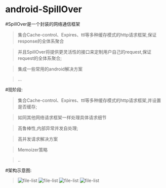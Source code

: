 android-SpillOver
=================

#SpillOver是一个封装的网络通信框架

>集合Cache-control、Expires、ttl等多种缓存模式的http请求框架,保证response的全体系聚合

>并且SpillOver将提供更灵活性的接口来定制用户自己的request,保证request的全体系聚合;

>集成一些常用的android解决方案

>...


#现阶段:

>集合Cache-control、Expires、ttl等多种缓存模式的http请求框架,并设置是否缓存;

>如同其他网络请求框架一样处理具体请求细节

>高鲁棒性,内部异常并发自处理;

>高并发请求解决方案

>Memoizer策略

>..

#架构示意图:

>![file-list](http://img0.ph.126.net/CL2E7ccyVfi5OAjAo8X_IA==/6608620136306445060.png)
>![file-list](http://img1.ph.126.net/SJQnKF3ppn8xkRGk3UmBLQ==/6608571757794822292.png)
>![file-list](http://img2.ph.126.net/tE790hQXmOiAEA7HsCEaDg==/6619475614607116094.png)
>![file-list](http://img1.ph.126.net/gylrY-TYsb9zuGeg5oEtBw==/6608624534352956137.png)
